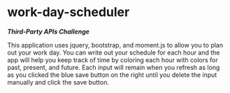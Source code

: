 # work-day-scheduler
***Third-Party APIs Challenge***

This application uses jquery, bootstrap, and moment.js to allow you to plan out your work day. You can write out your schedule for each hour and the app will help you keep track of time by coloring each hour with colors for past, present, and future.
Each input will remain when you refresh as long as you clicked the blue save button on the right until you delete the input manually and click the save button.